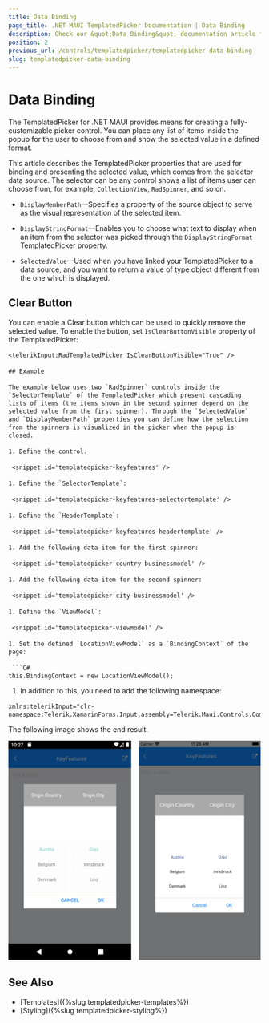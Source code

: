 ```yaml
---
title: Data Binding
page_title: .NET MAUI TemplatedPicker Documentation | Data Binding
description: Check our &quot;Data Binding&quot; documentation article for Telerik TemplatedPicker for .NET MAUI.
position: 2
previous_url: /controls/templatedpicker/templatedpicker-data-binding
slug: templatedpicker-data-binding
---
```


# Data Binding

The TemplatedPicker for .NET MAUI provides means for creating a fully-customizable picker control. You can place any list of items inside the popup for the user to choose from and show the selected value in a defined format.

This article describes the TemplatedPicker properties that are used for binding and presenting the selected value, which comes from the selector data source. The selector can be any control shows a list of items user can choose from, for example, `CollectionView`, `RadSpinner`, and so on.

* `DisplayMemberPath`&mdash;Specifies a property of the source object to serve as the visual representation of the selected item.

* `DisplayStringFormat`&mdash;Enables you to choose what text to display when an item from the selector was picked through the `DisplayStringFormat` TemplatedPicker property.

* `SelectedValue`&mdash;Used when you have linked your TemplatedPicker to a data source, and you want to return a value of type object different from the one which is displayed.

## Clear Button

You can enable a Clear button which can be used to quickly remove the selected value. To enable the button, set ``IsClearButtonVisible`` property of the TemplatedPicker:

```XAML
<telerikInput:RadTemplatedPicker IsClearButtonVisible="True" />

## Example

The example below uses two `RadSpinner` controls inside the `SelectorTemplate` of the TemplatedPicker which present cascading lists of items (the items shown in the second spinner depend on the selected value from the first spinner). Through the `SelectedValue` and `DisplayMemberPath` properties you can define how the selection from the spinners is visualized in the picker when the popup is closed.

1. Define the control.

 <snippet id='templatedpicker-keyfeatures' />

1. Define the `SelectorTemplate`:

 <snippet id='templatedpicker-keyfeatures-selectortemplate' />

1. Define the `HeaderTemplate`:

 <snippet id='templatedpicker-keyfeatures-headertemplate' />

1. Add the following data item for the first spinner:

 <snippet id='templatedpicker-country-businessmodel' />

1. Add the following data item for the second spinner:

 <snippet id='templatedpicker-city-businessmodel' />

1. Define the `ViewModel`:

 <snippet id='templatedpicker-viewmodel' />

1. Set the defined `LocationViewModel` as a `BindingContext` of the page:

 ```C#
this.BindingContext = new LocationViewModel();
 ```

1. In addition to this, you need to add the following namespace:

 ```XAML
xmlns:telerikInput="clr-namespace:Telerik.XamarinForms.Input;assembly=Telerik.Maui.Controls.Compatibility"
 ```



The following image shows the end result.

![TemplatedPicker Selected Value](images/templatedpicker_data_binding.png)

## See Also

- [Templates]({%slug templatedpicker-templates%})
- [Styling]({%slug templatedpicker-styling%})

